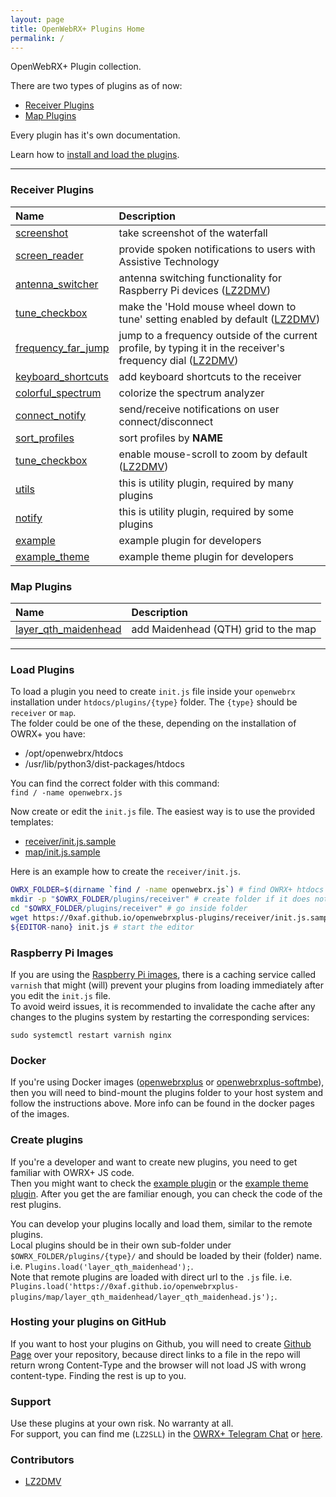 ```yaml
---
layout: page
title: OpenWebRX+ Plugins Home
permalink: /
---
```


OpenWebRX+ Plugin collection.  

There are two types of plugins as of now:

* [Receiver Plugins](#receiver-plugins)
* [Map Plugins](#map-plugins)

Every plugin has it's own documentation.  

Learn how to [install and load the plugins](#load-plugins).

---

### Receiver Plugins

| Name | Description |
| :------ | :---------- |
|[screenshot](receiver/screenshot)|take screenshot of the waterfall|
|[screen_reader](receiver/screen_reader)|provide spoken notifications to users with Assistive Technology|
|[antenna_switcher](receiver/antenna_switcher)|antenna switching functionality for Raspberry Pi devices ([LZ2DMV](#contributors))|
|[tune_checkbox](receiver/tune_checkbox)|make the 'Hold mouse wheel down to tune' setting enabled by default ([LZ2DMV](#contributors))|
|[frequency_far_jump](receiver/frequency_far_jump)|jump to a frequency outside of the current profile, by typing it in the receiver's frequency dial ([LZ2DMV](#contributors))|
|[keyboard_shortcuts](receiver/keyboard_shortcuts)|add keyboard shortcuts to the receiver|
|[colorful_spectrum](receiver/colorful_spectrum)|colorize the spectrum analyzer|
|[connect_notify](receiver/connect_notify)|send/receive notifications on user connect/disconnect|
|[sort_profiles](receiver/sort_profiles)|sort profiles by __NAME__|
|[tune_checkbox](receiver/tune_checkbox)|enable mouse-scroll to zoom by default ([LZ2DMV](#contributors))|
|[utils](receiver/utils)|this is utility plugin, required by many plugins|
|[notify](receiver/notify)|this is utility plugin, required by some plugins|
|[example](receiver/example)|example plugin for developers|
|[example_theme](receiver/example_theme)|example theme plugin for developers|

### Map Plugins

| Name | Description |
| :------ | :---------- |
|[layer_qth_maidenhead](map/layer_qth_maidenhead)|add Maidenhead (QTH) grid to the map|

---

### Load Plugins

To load a plugin you need to create `init.js` file inside your `openwebrx` installation under `htdocs/plugins/{type}` folder. The `{type}` should be `receiver` or `map`.  
The folder could be one of the these, depending on the installation of OWRX+ you have:

* /opt/openwebrx/htdocs
* /usr/lib/python3/dist-packages/htdocs

You can find the correct folder with this command:  
`find / -name openwebrx.js`

Now create or edit the `init.js` file. The easiest way is to use the provided templates:

* [receiver/init.js.sample](receiver/init.js.sample)
* [map/init.js.sample](map/init.js.sample)

Here is an example how to create the `receiver/init.js`.  

```bash
OWRX_FOLDER=$(dirname `find / -name openwebrx.js`) # find OWRX+ htdocs folder
mkdir -p "$OWRX_FOLDER/plugins/receiver" # create folder if it does not exist
cd "$OWRX_FOLDER/plugins/receiver" # go inside folder
wget https://0xaf.github.io/openwebrxplus-plugins/receiver/init.js.sample -O init.js # download template
${EDITOR-nano} init.js # start the editor
```

### Raspberry Pi Images

If you are using the [Raspberry Pi images](https://github.com/luarvique/openwebrx/releases), there is a caching service called `varnish` that might (will) prevent your plugins from loading immediately after you edit the `init.js` file.  
To avoid weird issues, it is recommended to invalidate the cache after any changes to the plugins system by restarting the corresponding services:

`sudo systemctl restart varnish nginx`

### Docker

If you're using Docker images ([openwebrxplus](https://hub.docker.com/r/slechev/openwebrxplus) or [openwebrxplus-softmbe](https://hub.docker.com/r/slechev/openwebrxplus-softmbe)), then you will need to bind-mount the plugins folder to your host system and follow the instructions above. More info can be found in the docker pages of the images.

### Create plugins

If you're a developer and want to create new plugins, you need to get familiar with OWRX+ JS code.  
Then you might want to check the [example plugin](receiver/example) or the [example theme plugin](receiver/example_theme).
After you get the are familiar enough, you can check the code of the rest plugins.

You can develop your plugins locally and load them, similar to the remote plugins.  
Local plugins should be in their own sub-folder under `$OWRX_FOLDER/plugins/{type}/` and should be loaded by their (folder) name. i.e. `Plugins.load('layer_qth_maidenhead');`.  
Note that remote plugins are loaded with direct url to the `.js` file. i.e. `Plugins.load('https://0xaf.github.io/openwebrxplus-plugins/map/layer_qth_maidenhead/layer_qth_maidenhead.js');`.  

### Hosting your plugins on GitHub

If you want to host your plugins on Github, you will need to create [Github Page](https://docs.github.com/en/pages/getting-started-with-github-pages/configuring-a-publishing-source-for-your-github-pages-site) over your repository, because direct links to a file in the repo will return wrong Content-Type and the browser will not load JS with wrong content-type. Finding the rest is up to you.

### Support

Use these plugins at your own risk. No warranty at all.  
For support, you can find me (`LZ2SLL`) in the [OWRX+ Telegram Chat](https://t.me/openwebrx_chat) or [here](https://0xAF.org/about/).

### Contributors

* [LZ2DMV](https://github.com/LZ2DMV)
